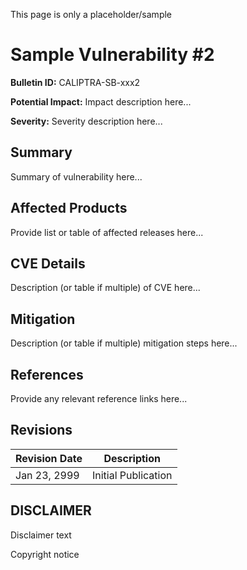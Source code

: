This page is only a placeholder/sample

# Sample Vulnerability #2

**Bulletin ID:** CALIPTRA-SB-xxx2

**Potential Impact:** Impact description here...

**Severity:** Severity description here...

## Summary

Summary of vulnerability here...

## Affected Products

Provide list or table of affected releases here...

## CVE Details

Description (or table if multiple) of CVE here...

## Mitigation

Description (or table if multiple) mitigation steps here...

## References

Provide any relevant reference links here...

## Revisions

| Revision Date | Description                                                    |
| --------------| -------------------------------------------------------------- |
| Jan 23, 2999  | Initial Publication                                            |

## DISCLAIMER

Disclaimer text

Copyright notice
